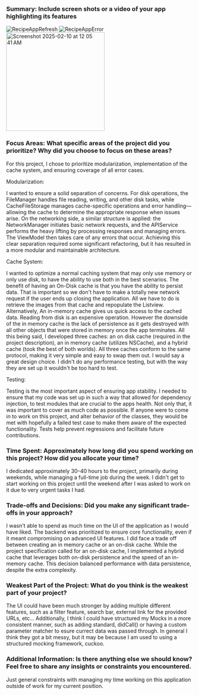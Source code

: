 ### Summary: Include screen shots or a video of your app highlighting its features

![RecipeAppRefresh](https://github.com/user-attachments/assets/32d8d9f8-241d-4066-8a92-0a763ed733be)
![RecipeAppError](https://github.com/user-attachments/assets/e5515960-a0e2-47b8-b1c7-e33bc07dd2f2)
<img width="265" alt="Screenshot 2025-02-10 at 12 05 41 AM" src="https://github.com/user-attachments/assets/0217e911-8b64-4fd9-947c-924cd2da8ed0" />


### Focus Areas: What specific areas of the project did you prioritize? Why did you choose to focus on these areas?
For this project, I chose to prioritize modularization, implementation of the cache system, and ensuring coverage of all error cases.

Modularization:

I wanted to ensure a solid separation of concerns. For disk operations, the FileManager handles file reading, writing, and other disk tasks, while CacheFileStorage manages cache-specific operations and error handling—allowing the cache to determine the appropriate response when issues arise. On the networking side, a similar structure is applied: the NetworkManager initiates basic network requests, and the APIService performs the heavy lifting by processing responses and managing errors. The ViewModel then takes care of any errors that occur. Achieving this clear separation required some significant refactoring, but it has resulted in a more modular and maintainable architecture.

Cache System: 

I wanted to optimize a normal caching system that may only use memory or only use disk, to have the ability to use both in the best scenarios. The benefit of having an On-Disk cache is that you have the ability to persist data. That is important so we don't have to make a totally new network request if the user ends up closing the application. All we have to do is retrieve the images from that cache and repopulate the Listview. Alternatively, An in-memory cache gives us quick access to the cached data. Reading from disk is an expensive operation. However the downside of the in memory cache is the lack of persistence as it gets destroyed with all other objects that were stored in memory once the app terminates. All this being said, I developed three caches: an on disk cache (required in the project description), an in memory cache (utilizes NSCache), and a hybrid cache (took the best of both worlds). All three caches conform to the same protocol, making it very simple and easy to swap them out. I would say a great design choice. I didn't do any performance testing, but with the way they are set up it wouldn't be too hard to test. 

Testing:

Testing is the most important aspect of ensuring app stability. I needed to ensure that my code was set up in such a way that allowed for dependency injection, to test modules that are crucial to the apps health. Not only that, it was important to cover as much code as possible. If anyone were to come in to work on this project, and alter behavior of the classes, they would be met with hopefully a failed test case to make them aware of the expected functionality. Tests help prevent regressions and facilitate future contributions. 


### Time Spent: Approximately how long did you spend working on this project? How did you allocate your time?
I dedicated approximately 30–40 hours to the project, primarily during weekends, while managing a full-time job during the week. I didn't get to start working on this project until the weekend after I was asked to work on it due to very urgent tasks I had. 

### Trade-offs and Decisions: Did you make any significant trade-offs in your approach?
I wasn't able to spend as much time on the UI of the application as I would have liked. The backend was prioritized to ensure core functionality, even if it meant compromising on advanced UI features. I did face a trade off between creating an in memory cache or an on-disk cache. While the project specification called for an on-disk cache, I implemented a hybrid cache that leverages both on-disk persistence and the speed of an in-memory cache. This decision balanced performance with data persistence, despite the extra complexity.

### Weakest Part of the Project: What do you think is the weakest part of your project?
The UI could have been much stronger by adding multiple different features, such as a filter feature, search bar, external link for the provided URLs, etc… Additionally, I think I could have structured my Mocks in a more consistent manner, such as adding standard, didCall() or having a custom parameter matcher to esure currect data was passed through. In general I think they got a bit messy, but it may be because I am used to using a structured mocking framework, cuckoo.

### Additional Information: Is there anything else we should know? Feel free to share any insights or constraints you encountered.
Just general constraints with managing my time working on this application outside of work for my current position.

